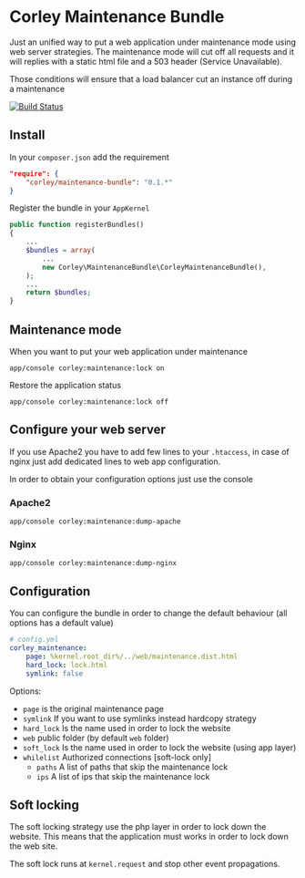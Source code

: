# Corley Maintenance Bundle

Just an unified way to put a web application under maintenance mode using web server strategies. The maintenance
mode will cut off all requests and it will replies with a static html file and a 503 header (Service Unavailable).

Those conditions will ensure that a load balancer cut an instance off during a maintenance

[![Build Status](https://travis-ci.org/wdalmut/CorleyMaintenanceBundle.svg?branch=master)](https://travis-ci.org/wdalmut/CorleyMaintenanceBundle)

## Install

In your `composer.json` add the requirement

```json
"require": {
    "corley/maintenance-bundle": "0.1.*"
}
```

Register the bundle in your `AppKernel`

```php
public function registerBundles()
{
    ...
    $bundles = array(
        ...
        new Corley\MaintenanceBundle\CorleyMaintenanceBundle(),
    );
    ...
    return $bundles;
}
```

## Maintenance mode

When you want to put your web application under maintenance

```shell
app/console corley:maintenance:lock on
```

Restore the application status

```shell
app/console corley:maintenance:lock off
```

## Configure your web server

If you use Apache2 you have to add few lines to your `.htaccess`, in case of nginx just add dedicated
lines to web app configuration.

In order to obtain your configuration options just use the console

### Apache2

```shell
app/console corley:maintenance:dump-apache
```
### Nginx

```shell
app/console corley:maintenance:dump-nginx
```

## Configuration

You can configure the bundle in order to change the default behaviour (all options has a default value)

```yml
# config.yml
corley_maintenance:
    page: %kernel.root_dir%/../web/maintenance.dist.html
    hard_lock: lock.html
    symlink: false
```

Options:

* `page` is the original maintenance page
* `symlink` If you want to use symlinks instead hardcopy strategy
* `hard_lock` Is the name used in order to lock the website
* `web` public folder (by default `web` folder)
* `soft_lock` Is the name used in order to lock the website (using app layer)
* `whilelist` Authorized connections [soft-lock only]
  * `paths` A list of paths that skip the maintenance lock
  * `ips` A list of ips that skip the maintenance lock


## Soft locking
The soft locking strategy use the php layer in order to lock down the website. This means that the
application must works in order to lock down the web site.

The soft lock runs at `kernel.request` and stop other event propagations.

